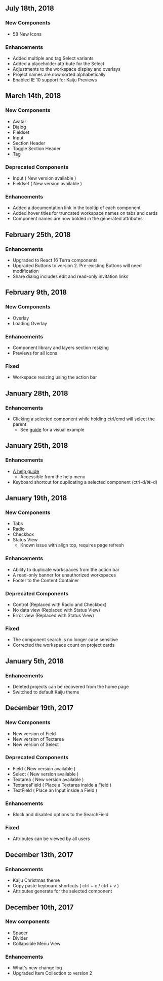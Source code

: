 ## July 18th, 2018
### New Components
- 58 New Icons

### Enhancements
- Added multiple and tag Select variants
- Added a placeholder attribute for the Select
- Adjustments to the workspace display and overlays
- Project names are now sorted alphabetically
- Enabled IE 10 support for Kaiju Previews

## March 14th, 2018
### New Components
- Avatar
- Dialog
- Fieldset
- Input
- Section Header
- Toggle Section Header
- Tag

### Deprecated Components
- Input ( New version available )
- Fieldset ( New version available )

### Enhancements
- Added a documentation link in the tooltip of each component
- Added hover titles for truncated workspace names on tabs and cards
- Component names are now bolded in the generated attributes

## February 25th, 2018
### Enhancements
- Upgraded to React 16 Terra components
- Upgraded Buttons to version 2. Pre-existing Buttons will need modification
- Share dialog includes edit and read-only invitation links

## February 9th, 2018
### New Components
- Overlay
- Loading Overlay

### Enhancements
- Component library and layers section resizing
- Previews for all icons

### Fixed
- Workspace resizing using the action bar

## January 28th, 2018
### Enhancements
- Clicking a selected component while holding ctrl/cmd will select the parent
  - See [guide](/guide) for a visual example

## January 25th, 2018
### Enhancements
- [A help guide](/guide)
  - Accessible from the help menu
- Keyboard shortcut for duplicating a selected component (ctrl-d/⌘-d)

## January 19th, 2018
### New Components
- Tabs
- Radio
- Checkbox
- Status View
  - Known issue with align top, requires page refresh

### Enhancements
- Ability to duplicate workspaces from the action bar
- A read-only banner for unauthorized workspaces
- Footer to the Content Container

### Deprecated Components
- Control (Replaced with Radio and Checkbox)
- No data view (Replaced with Status View)
- Error view (Replaced with Status View)

### Fixed
- The component search is no longer case sensitive
- Corrected the workspace count on project cards

## January 5th, 2018
### Enhancements
- Deleted projects can be recovered from the home page
- Switched to default Kaiju theme

## December 19th, 2017
### New Components
- New version of Field
- New version of Textarea
- New version of Select

### Deprecated Components
- Field ( New version available )
- Select ( New version available )
- Textarea ( New version available )
- TextareaField ( Place a Textarea inside a Field )
- TextField ( Place an Input inside a Field )

### Enhancements
- Block and disabled options to the SearchField

### Fixed
- Attributes can be viewed by all users

## December 13th, 2017
### Enhancements
- Kaiju Christmas theme
- Copy paste keyboard shortcuts ( ctrl + c / ctrl + v )
- Attributes generate for the selected component

## December 10th, 2017
### New components
- Spacer
- Divider
- Collapsible Menu View

### Enhancements
- What's new change log
- Upgraded Item Collection to version 2
